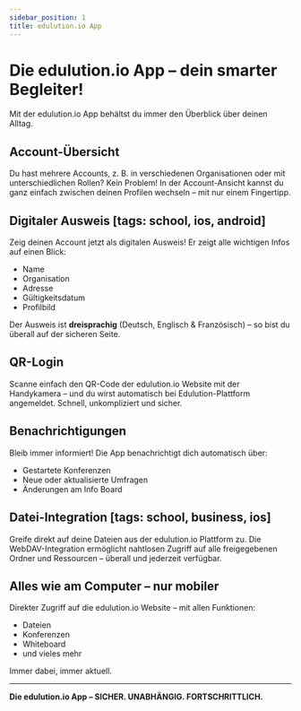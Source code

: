 ```yaml
---
sidebar_position: 1
title: edulution.io App
---
```


# Die edulution.io App – dein smarter Begleiter!

Mit der edulution.io App behältst du immer den Überblick über deinen Alltag.

## Account-Übersicht

Du hast mehrere Accounts, z. B. in verschiedenen Organisationen oder mit unterschiedlichen Rollen? Kein Problem! In der Account-Ansicht kannst du ganz einfach zwischen deinen Profilen wechseln – mit nur einem Fingertipp.

## Digitaler Ausweis [tags: school, ios, android]

Zeig deinen Account jetzt als digitalen Ausweis! Er zeigt alle wichtigen Infos auf einen Blick:

- Name
- Organisation
- Adresse
- Gültigkeitsdatum
- Profilbild

Der Ausweis ist **dreisprachig** (Deutsch, Englisch & Französisch) – so bist du überall auf der sicheren Seite.

## QR-Login 
Scanne einfach den QR-Code der edulution.io Website mit der Handykamera – und du wirst automatisch bei Edulution-Plattform angemeldet. Schnell, unkompliziert und sicher.

## Benachrichtigungen

Bleib immer informiert! Die App benachrichtigt dich automatisch über:

- Gestartete Konferenzen
- Neue oder aktualisierte Umfragen
- Änderungen am Info Board

## Datei-Integration [tags: school, business, ios]

Greife direkt auf deine Dateien aus der edulution.io Plattform zu. Die WebDAV-Integration ermöglicht nahtlosen Zugriff auf alle freigegebenen Ordner und Ressourcen – überall und jederzeit verfügbar.

## Alles wie am Computer – nur mobiler

Direkter Zugriff auf die edulution.io Website – mit allen Funktionen:

- Dateien
- Konferenzen
- Whiteboard
- und vieles mehr

Immer dabei, immer aktuell.

---

**Die edulution.io App – SICHER. UNABHÄNGIG. FORTSCHRITTLICH.**